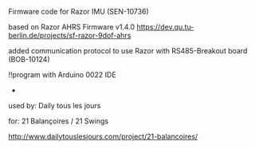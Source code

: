 Firmware code for Razor IMU (SEN-10736)

based on Razor AHRS Firmware v1.4.0 https://dev.qu.tu-berlin.de/projects/sf-razor-9dof-ahrs

added communication protocol to use Razor with RS485-Breakout board (BOB-10124)
  
!!program with Arduino 0022 IDE

-

used by: Daily tous les jours

for: 21 Balançoires / 21 Swings 

http://www.dailytouslesjours.com/project/21-balancoires/